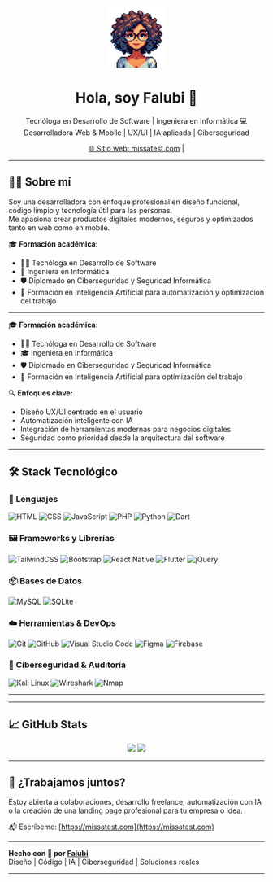 <div align="center">
<img src="https://raw.githubusercontent.com/falubidev/Landing-page/main/landing-page/assets/img/milogo.png" alt="Falubi Logo" width="120"/>


  <h1>Hola, soy <strong>Falubi</strong> 👋</h1>
  <p>
    Tecnóloga en Desarrollo de Software | Ingeniera en Informática 💻<br>
    Desarrolladora Web & Mobile | UX/UI | IA aplicada | Ciberseguridad
  </p>
  <a href="https://missatest.com" target="_blank">🌐 Sitio web: missatest.com</a> |

</div>

---

## 🧑‍💻 Sobre mí

Soy una desarrolladora con enfoque profesional en diseño funcional, código limpio y tecnología útil para las personas.  
Me apasiona crear productos digitales modernos, seguros y optimizados tanto en web como en mobile.

🎓 **Formación académica:**
- 👩‍💻 Tecnóloga en Desarrollo de Software
- 🧠 Ingeniera en Informática
- 🛡️ Diplomado en Ciberseguridad y Seguridad Informática
- 🤖 Formación en Inteligencia Artificial para automatización y optimización del trabajo

---

🎓 **Formación académica:**
- 👩‍💻 Tecnóloga en Desarrollo de Software
- 🎓 Ingeniera en Informática
- 🛡️ Diplomado en Ciberseguridad y Seguridad Informática
- 🤖 Formación en Inteligencia Artificial para optimización del trabajo

🔍 **Enfoques clave:**
- Diseño UX/UI centrado en el usuario  
- Automatización inteligente con IA  
- Integración de herramientas modernas para negocios digitales  
- Seguridad como prioridad desde la arquitectura del software

---

## 🛠️ Stack Tecnológico

### 🎯 Lenguajes
![HTML](https://img.shields.io/badge/HTML5-E34F26?logo=html5&logoColor=white)
![CSS](https://img.shields.io/badge/CSS3-1572B6?logo=css3&logoColor=white)
![JavaScript](https://img.shields.io/badge/JavaScript-F7DF1E?logo=javascript&logoColor=black)
![PHP](https://img.shields.io/badge/PHP-777BB4?logo=php&logoColor=white)
![Python](https://img.shields.io/badge/Python-3776AB?logo=python&logoColor=white)
![Dart](https://img.shields.io/badge/Dart-0175C2?logo=dart&logoColor=white)

### 🖼️ Frameworks y Librerías
![TailwindCSS](https://img.shields.io/badge/Tailwind_CSS-38B2AC?logo=tailwind-css&logoColor=white)
![Bootstrap](https://img.shields.io/badge/Bootstrap-563D7C?logo=bootstrap&logoColor=white)
![React Native](https://img.shields.io/badge/React_Native-20232A?logo=react&logoColor=61DAFB)
![Flutter](https://img.shields.io/badge/Flutter-02569B?logo=flutter&logoColor=white)
![jQuery](https://img.shields.io/badge/jQuery-0769AD?logo=jquery&logoColor=white)

### 📦 Bases de Datos
![MySQL](https://img.shields.io/badge/MySQL-4479A1?logo=mysql&logoColor=white)
![SQLite](https://img.shields.io/badge/SQLite-003B57?logo=sqlite&logoColor=white)

### ☁️ Herramientas & DevOps
![Git](https://img.shields.io/badge/Git-F05032?logo=git&logoColor=white)
![GitHub](https://img.shields.io/badge/GitHub-181717?logo=github&logoColor=white)
![Visual Studio Code](https://img.shields.io/badge/VS_Code-007ACC?logo=visual-studio-code&logoColor=white)
![Figma](https://img.shields.io/badge/Figma-F24E1E?logo=figma&logoColor=white)
![Firebase](https://img.shields.io/badge/Firebase-FFCA28?logo=firebase&logoColor=white)

### 🔐 Ciberseguridad & Auditoría
![Kali Linux](https://img.shields.io/badge/Kali_Linux-557C94?logo=kalilinux&logoColor=white)
![Wireshark](https://img.shields.io/badge/Wireshark-1679A7?logo=wireshark&logoColor=white)
![Nmap](https://img.shields.io/badge/Nmap-informational?style=flat)

---


---

## 📈 GitHub Stats

<div align="center">
  <img src="https://github-readme-stats.vercel.app/api?username=falubidev&show_icons=true&theme=tokyonight" height="150"/>
  <img src="https://github-readme-stats.vercel.app/api/top-langs/?username=falubidev&layout=compact&theme=tokyonight" height="150"/>
</div>

---

## 🤝 ¿Trabajamos juntos?

Estoy abierta a colaboraciones, desarrollo freelance, automatización con IA o la creación de una landing page profesional para tu empresa o idea.

📬 Escríbeme: [https://missatest.com](https://missatest.com)

---

**Hecho con 💚 por [Falubi](https://missatest.com)**  
Diseño | Código | IA | Ciberseguridad | Soluciones reales

---

